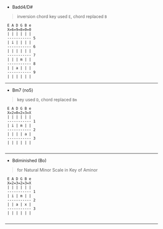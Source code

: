 

* Badd4/D#

> inversion chord
> key used `E`, chord replaced `B`

```
 E A D G B e
 X=6=9=8=0=0
 | | | | | |
 ----------- 5
 | i | | | |
 ----------- 6
 | | | | | |
 ----------- 7
 | | | m | |
 ----------- 8
 | | a | | |
 ----------- 9
 | | | | | |

```

---

* Bm7 (no5)

> key used `D`, chord replaced `Bm`

```
 E A D G B e
 X=2=0=2=3=X
 | | | | | |
 ----------- 1
 | i | m | |
 ----------- 2
 | | | | a |
 ----------- 3
 | | | | | |


```

---

* Bdiminished (Bo)

> for Natural Minor Scale in Key of Aminor

```
 E A D G B e
 X=2=3=2=3=X
 | | | | | |
 ----------- 1
 | i | m | |
 ----------- 2
 | | a | x |
 ----------- 3
 | | | | | |


```

---
